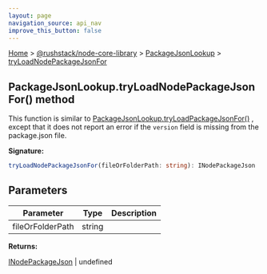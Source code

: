 ```yaml
---
layout: page
navigation_source: api_nav
improve_this_button: false
---
```



[Home](./index.md) &gt; [@rushstack/node-core-library](./node-core-library.md) &gt; [PackageJsonLookup](./node-core-library.packagejsonlookup.md) &gt; [tryLoadNodePackageJsonFor](./node-core-library.packagejsonlookup.tryloadnodepackagejsonfor.md)

## PackageJsonLookup.tryLoadNodePackageJsonFor() method

This function is similar to [PackageJsonLookup.tryLoadPackageJsonFor()](./node-core-library.packagejsonlookup.tryloadpackagejsonfor.md) , except that it does not report an error if the `version` field is missing from the package.json file.

<b>Signature:</b>

```typescript
tryLoadNodePackageJsonFor(fileOrFolderPath: string): INodePackageJson | undefined;
```

## Parameters

|  Parameter | Type | Description |
|  --- | --- | --- |
|  fileOrFolderPath | string |  |

<b>Returns:</b>

[INodePackageJson](./node-core-library.inodepackagejson.md) \| undefined
